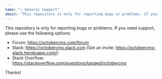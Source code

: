 ```yaml
---
name: "⚠️ General Support"
about: "This repository is only for reporting bugs or problems. If you need help using OctoberCMS, see: https://octobercms.com/support"
---
```


This repository is only for reporting bugs or problems. If you need support, please use the following options:

-   Forum: https://octobercms.com/forum
-   Slack: https://octobercms.slack.com (Get an invite: https://octobercms-slack.herokuapp.com/)
-   Stack Overflow: https://stackoverflow.com/questions/tagged/octobercms

Thanks!
